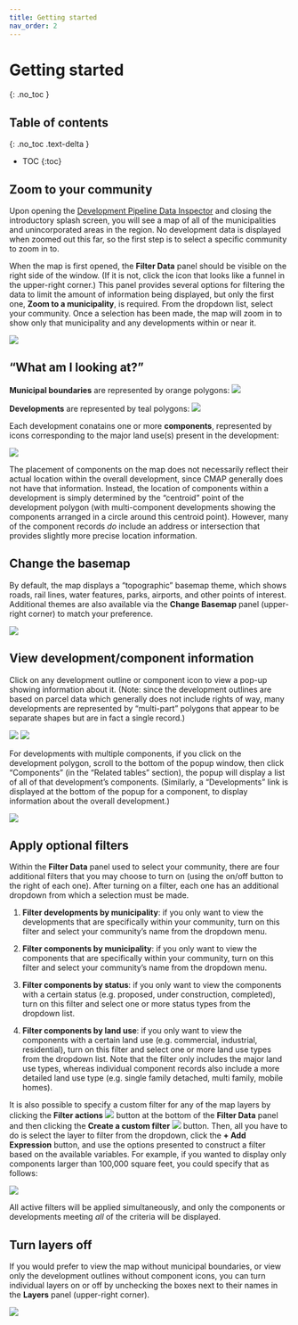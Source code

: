 ```yaml
---
title: Getting started
nav_order: 2
---
```


# Getting started
{: .no_toc }

## Table of contents
{: .no_toc .text-delta }

- TOC
{:toc}

## Zoom to your community

Upon opening the [Development Pipeline Data Inspector](https://cmapgis.maps.arcgis.com/apps/webappviewer/index.html?id=c5566f8d5db34d8da9c1cd839ce13d28) and closing the introductory splash screen, you will see a map of all of the municipalities and unincorporated areas in the region. No development data is displayed when zoomed out this far, so the first step is to select a specific community to zoom in to.

When the map is first opened, the **Filter Data** panel should be visible on the right side of the window. (If it is not, click the icon that looks like a funnel in the upper-right corner.) This panel provides several options for filtering the data to limit the amount of information being displayed, but only the first one, **Zoom to a municipality**, is required. From the dropdown list, select your community. Once a selection has been made, the map will zoom in to show only that municipality and any developments within or near it.

![](./img/filter-data.png)

## “What am I looking at?”

**Municipal boundaries** are represented by orange polygons: ![](./img/municipality-symbology.png)

**Developments** are represented by teal polygons: ![](./img/development-symbology.png)

Each development conatains one or more **components**, represented by icons corresponding to the major land use(s) present in the development:

 ![](./img/component-symbology.png)

The placement of components on the map does not necessarily reflect their actual location within the overall development, since CMAP generally does not have that information. Instead, the location of components within a development is simply determined by the “centroid” point of the development polygon (with multi-component developments showing the components arranged in a circle around this centroid point). However, many of the component records *do* include an address or intersection that provides slightly more precise location information.

## Change the basemap

By default, the map displays a “topographic” basemap theme, which shows roads, rail lines, water features, parks, airports, and other points of interest. Additional themes are also available via the **Change Basemap** panel (upper-right corner) to match your preference.

![](./img/change-basemap.png)

## View development/component information

Click on any development outline or component icon to view a pop-up showing information about it. (Note: since the development outlines are based on parcel data which generally does not include rights of way, many developments are represented by “multi-part” polygons that appear to be separate shapes but are in fact a single record.)

![](./img/development-popup.png) ![](./img/component-popup.png)

For developments with multiple components, if you click on the development polygon, scroll to the bottom of the popup window, then click “Components” (in the “Related tables” section), the popup will display a list of all of that development’s components. (Similarly, a “Developments” link is displayed at the bottom of the popup for a component, to display information about the overall development.)

![](./img/related-components-popup.png)

## Apply optional filters

Within the **Filter Data** panel used to select your community, there are four additional filters that you may choose to turn on (using the on/off button to the right of each one). After turning on a filter, each one has an additional dropdown from which a selection must be made.

1. **Filter developments by municipality**: if you only want to view the developments that are specifically within your community, turn on this filter and select your community’s name from the dropdown menu.

1. **Filter components by municipality**: if you only want to view the components that are specifically within your community, turn on this filter and select your community’s name from the dropdown menu.

1. **Filter components by status**: if you only want to view the components with a certain status (e.g. proposed, under construction, completed), turn on this filter and select one or more status types from the dropdown list.

1. **Filter components by land use**: if you only want to view the components with a certain land use (e.g. commercial, industrial, residential), turn on this filter and select one or more land use types from the dropdown list. Note that the filter only includes the major land use types, whereas individual component records also include a more detailed land use type (e.g. single family detached, multi family, mobile homes).

It is also possible to specify a custom filter for any of the map layers by clicking the **Filter actions** ![](./img/ellipsis-button.png) button at the bottom of the **Filter Data** panel and then clicking the **Create a custom filter** ![](img/custom-filter-button.png) button. Then, all you have to do is select the layer to filter from the dropdown, click the **+ Add Expression** button, and use the options presented to construct a filter based on the available variables. For example, if you wanted to display only components larger than 100,000 square feet, you could specify that as follows:

![](./img/filter-custom.png)

All active filters will be applied simultaneously, and only the components or developments meeting *all* of the criteria will be displayed.

## Turn layers off

If you would prefer to view the map without municipal boundaries, or view only the development outlines without component icons, you can turn individual layers on or off by unchecking the boxes next to their names in the **Layers** panel (upper-right corner).

![](./img/layer-toggle.png)
